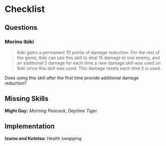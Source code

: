 # Checklist

## Questions

### Morino Ibiki

>  Ibiki gains a permanent 10 points of damage reduction. For the rest of the game, Ibiki can use this skill to deal 15 damage to one enemy, and an additional 5 damage for each time a new damage skill was used on Ibiki since this skill was used. This damage resets each time it is used. 

Does using this skill after the first time provide additional damage reduction?

## Missing Skills

__Might Guy:__ _Morning Peacock_, _Daytime Tiger_.

## Implementation

__Izumo and Kotetsu:__ Health swapping
